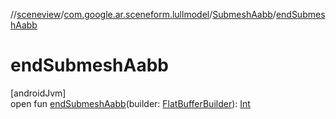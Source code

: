 //[sceneview](../../../index.md)/[com.google.ar.sceneform.lullmodel](../index.md)/[SubmeshAabb](index.md)/[endSubmeshAabb](end-submesh-aabb.md)

# endSubmeshAabb

[androidJvm]\
open fun [endSubmeshAabb](end-submesh-aabb.md)(builder: [FlatBufferBuilder](../../com.google.flatbuffers/-flat-buffer-builder/index.md)): [Int](https://kotlinlang.org/api/latest/jvm/stdlib/kotlin/-int/index.html)
